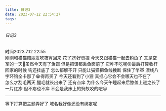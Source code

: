 ```yaml
---
title: 日记3
date: 2023-07-12 22:54:27
tags:
---
```

<!DOCTYPE html>
<html>
<h6>日记3</h6>
<body>
<div>
<p>时间2023.7.12 22:55<br>刚刚和猫猫陪朋友吃夜宵回来 花了29好贵捏 今天又跟猫猫一起去钓鱼了 又是空军的一天🙁虽然今天有了鱼饵 但是把饵都丢鱼面前了 它咋不吃呢😡最后打算收杆回家的时候 钩还挂底了 怎么都解不开 只能让猫猫把鱼线拽断 保住了竿😾 漂线八字环钩全卡那了😭得再买了 今天还看到了小狸 真担心它会不会哪天也不在了<br>怎么才刮毛两天 腿毛就长出来了 还有点痒 为什么今天午睡起来后膝盖上谜之长了一片红疹 但不疼也不痒 不会是我床上的蚂蚁咬的吧😦<hr>等下打算把主题弄好了 域名我好像还没有绑定呢</p>
</div>
</body>
</html>